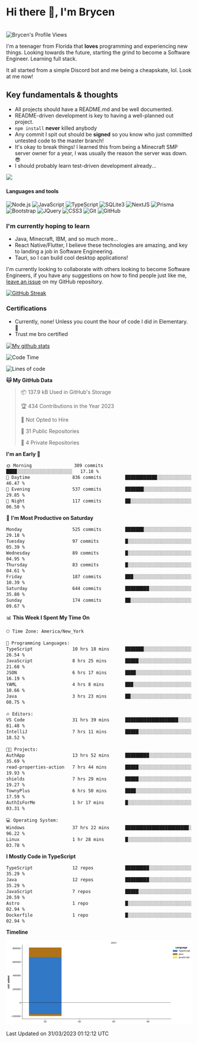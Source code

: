 # Hi there 👋, I'm Brycen

<br>
<img src="https://komarev.com/ghpvc/?username=BrycensRanch" alt="Brycen's Profile Views" />

I'm a teenager from Florida that **loves** programming and experiencing new things. Looking towards the future, starting the grind to become a Software Engineer. Learning full stack.

It all started from a simple Discord bot and me being a cheapskate, lol. Look at me now!

## Key fundamentals & thoughts

- All projects should have a README.md and be well documented.
- README-driven development is key to having a well-planned out project.
- `npm install` **never** killed anybody
- Any commit I spit out should be **signed** so you know who just committed untested code to the master branch!
- It's okay to break things! I learned this from being a Minecraft SMP server owner for a year, I was usually the reason the server was down. 😎
- I should probably learn test-driven development already...

<img src="https://res.cloudinary.com/practicaldev/image/fetch/s--OoBLh7-Q--/c_limit%2Cf_auto%2Cfl_progressive%2Cq_auto%2Cw_880/https://cdn-images-1.medium.com/max/1614/1%2A8BlqJ8lNVZzuRjAg1mZ50w.png" height="400"/>

<h4>Languages and tools</h4>
<p>
  <img src="https://img.shields.io/badge/node.js%20-%2343853D.svg?&style=for-the-badge&logo=node.js&logoColor=white" alt="Node.js" />
  <img src="https://img.shields.io/badge/javascript%20-%23323330.svg?&style=for-the-badge&logo=javascript&logoColor=%23F7DF1E" alt="JavaScript" />
  <img src="https://img.shields.io/badge/typescript%20-%23323330.svg?&style=for-the-badge&logo=typescript&logoColor=#3467eb" alt="TypeScript" />
  <img src="https://img.shields.io/badge/sqlite3%20-%23323330.svg?&style=for-the-badge&logo=sqlite&logoColor=#3467eb" alt="SQLite3" />
  <img src="https://img.shields.io/badge/Next.JS%20-%23323330.svg?&style=for-the-badge&logo=next.js&logoColor=#3467eb" alt="NextJS" />
  <img src="https://img.shields.io/badge/Prisma%20-%23323330.svg?&style=for-the-badge&logo=prisma&logoColor=#3467eb" alt="Prisma" />
  <img src="https://img.shields.io/badge/bootstrap%20-%23323330.svg?&style=for-the-badge&logo=bootstrap" alt="Bootstrap" />
  <img src="https://img.shields.io/badge/jquery%20-%23323330.svg?&style=for-the-badge&logo=jquery" alt="JQuery" />
  <img src="https://img.shields.io/badge/css3%20-%23323330.svg?&style=for-the-badge&logo=css3" alt="CSS3" />
  <img src="https://img.shields.io/badge/git%20-%23323330.svg?&style=for-the-badge&logo=git" alt="Git" />
  <img src="https://img.shields.io/badge/github%20-%23323330.svg?&style=for-the-badge&logo=github" alt="GitHub" />
</p>

### I'm currently hoping to learn

- Java, Minecraft, IBM, and so much more...
- React Native/Flutter, I believe these technologies are amazing, and key to landing a job in Software Engineering.
- Tauri, so I can build cool desktop applications!

 I'm currently looking to collaborate with others looking to become Software Engineers, if you have any suggestions on how to find people just like me, [leave an issue](https://github.com/BrycensRanch/BrycensRanch/issues/new) on my GitHub repository.
 
 <p><a href="https://git.io/streak-stats"><img src="https://streak-stats.demolab.com?user=BrycensRanch&amp;theme=dark&amp;hide_border=true&amp;fire=EB5454&amp;ring=0CEB19" alt="GitHub Streak"></a></p>


### Certifications

- Currently, none! Unless you count the hour of code I did in Elementary. 🤣
- Trust me bro certified

<a href="https://github.com/anuraghazra/github-readme-stats">
  <img align="center" src="https://github-readme-stats.anuraghazra1.vercel.app/api?username=BrycensRanch&show_icons=true&line_height=27&include_all_commits=true" alt="My github stats" />
</a>

<!--START_SECTION:waka-->
![Code Time](http://img.shields.io/badge/Code%20Time-199%20hrs%2052%20mins-blue)

![Lines of code](https://img.shields.io/badge/From%20Hello%20World%20I%27ve%20Written-811.6%20thousand%20lines%20of%20code-blue)

**🐱 My GitHub Data** 

> 📦 137.9 kB Used in GitHub's Storage 
 > 
> 🏆 434 Contributions in the Year 2023
 > 
> 🚫 Not Opted to Hire
 > 
> 📜 31 Public Repositories 
 > 
> 🔑 4 Private Repositories 
 > 
**I'm an Early 🐤** 

```text
🌞 Morning                309 commits         ████░░░░░░░░░░░░░░░░░░░░░   17.18 % 
🌆 Daytime                836 commits         ████████████░░░░░░░░░░░░░   46.47 % 
🌃 Evening                537 commits         ███████░░░░░░░░░░░░░░░░░░   29.85 % 
🌙 Night                  117 commits         ██░░░░░░░░░░░░░░░░░░░░░░░   06.50 % 
```
📅 **I'm Most Productive on Saturday** 

```text
Monday                   525 commits         ███████░░░░░░░░░░░░░░░░░░   29.18 % 
Tuesday                  97 commits          █░░░░░░░░░░░░░░░░░░░░░░░░   05.39 % 
Wednesday                89 commits          █░░░░░░░░░░░░░░░░░░░░░░░░   04.95 % 
Thursday                 83 commits          █░░░░░░░░░░░░░░░░░░░░░░░░   04.61 % 
Friday                   187 commits         ███░░░░░░░░░░░░░░░░░░░░░░   10.39 % 
Saturday                 644 commits         █████████░░░░░░░░░░░░░░░░   35.80 % 
Sunday                   174 commits         ██░░░░░░░░░░░░░░░░░░░░░░░   09.67 % 
```


📊 **This Week I Spent My Time On** 

```text
🕑︎ Time Zone: America/New_York

💬 Programming Languages: 
TypeScript               10 hrs 18 mins      ███████░░░░░░░░░░░░░░░░░░   26.54 % 
JavaScript               8 hrs 25 mins       █████░░░░░░░░░░░░░░░░░░░░   21.68 % 
JSON                     6 hrs 17 mins       ████░░░░░░░░░░░░░░░░░░░░░   16.19 % 
YAML                     4 hrs 8 mins        ███░░░░░░░░░░░░░░░░░░░░░░   10.66 % 
Java                     3 hrs 23 mins       ██░░░░░░░░░░░░░░░░░░░░░░░   08.75 % 

🔥 Editors: 
VS Code                  31 hrs 39 mins      ████████████████████░░░░░   81.48 % 
IntelliJ                 7 hrs 11 mins       █████░░░░░░░░░░░░░░░░░░░░   18.52 % 

🐱‍💻 Projects: 
AuthApp                  13 hrs 52 mins      █████████░░░░░░░░░░░░░░░░   35.69 % 
read-properties-action   7 hrs 44 mins       █████░░░░░░░░░░░░░░░░░░░░   19.93 % 
shields                  7 hrs 29 mins       █████░░░░░░░░░░░░░░░░░░░░   19.27 % 
TownyPlus                6 hrs 50 mins       ████░░░░░░░░░░░░░░░░░░░░░   17.59 % 
AuthIsForMe              1 hr 17 mins        █░░░░░░░░░░░░░░░░░░░░░░░░   03.31 % 

💻 Operating System: 
Windows                  37 hrs 22 mins      ████████████████████████░   96.22 % 
Linux                    1 hr 28 mins        █░░░░░░░░░░░░░░░░░░░░░░░░   03.78 % 
```

**I Mostly Code in TypeScript** 

```text
TypeScript               12 repos            █████████░░░░░░░░░░░░░░░░   35.29 % 
Java                     12 repos            █████████░░░░░░░░░░░░░░░░   35.29 % 
JavaScript               7 repos             █████░░░░░░░░░░░░░░░░░░░░   20.59 % 
Astro                    1 repo              █░░░░░░░░░░░░░░░░░░░░░░░░   02.94 % 
Dockerfile               1 repo              █░░░░░░░░░░░░░░░░░░░░░░░░   02.94 % 
```



**Timeline**

![Lines of Code chart](https://raw.githubusercontent.com/BrycensRanch/BrycensRanch/main/assets/bar_graph.png)


 Last Updated on 31/03/2023 01:12:12 UTC
<!--END_SECTION:waka-->

<!--
**BrycensRanch/BrycensRanch** is a ✨ _special_ ✨ repository because its `README.md` (this file) appears on your GitHub profile.

Here are some ideas to get you started:

- 🔭 I’m currently working on ...
- 🌱 I’m currently learning ...
- 👯 I’m looking to collaborate on ...
- 🤔 I’m looking for help with ...
- 💬 Ask me about ...
- 📫 How to reach me: ...
- 😄 Pronouns: ...
- ⚡ Fun fact: ...
-->
